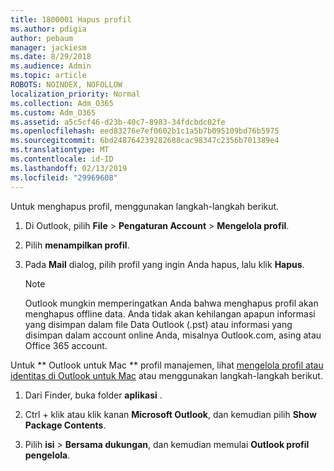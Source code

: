```yaml
---
title: 1800001 Hapus profil
ms.author: pdigia
author: pebaum
manager: jackiesm
ms.date: 8/29/2018
ms.audience: Admin
ms.topic: article
ROBOTS: NOINDEX, NOFOLLOW
localization_priority: Normal
ms.collection: Adm_O365
ms.custom: Adm_O365
ms.assetid: a5c5cf46-d23b-40c7-8983-34fdcbdc02fe
ms.openlocfilehash: eed83276e7ef0602b1c1a5b7b095109bd76b5975
ms.sourcegitcommit: 6bd248764239282688cac98347c2356b701389e4
ms.translationtype: MT
ms.contentlocale: id-ID
ms.lasthandoff: 02/13/2019
ms.locfileid: "29969608"
---
```

Untuk menghapus profil, menggunakan langkah-langkah berikut.
  
1. Di Outlook, pilih **File** \> **Pengaturan Account** \> **Mengelola profil**.
    
2. Pilih **menampilkan profil**.
    
3. Pada **Mail** dialog, pilih profil yang ingin Anda hapus, lalu klik **Hapus**.
    
    > [!NOTE]
    > Outlook mungkin memperingatkan Anda bahwa menghapus profil akan menghapus offline data. Anda tidak akan kehilangan apapun informasi yang disimpan dalam file Data Outlook (.pst) atau informasi yang disimpan dalam account online Anda, misalnya Outlook.com, asing atau Office 365 account. 
  
Untuk ** Outlook untuk Mac ** profil manajemen, lihat [mengelola profil atau identitas di Outlook untuk Mac](https://support.office.com/article/fed2a955-74df-4a24-bef6-78a426958c4c.aspx) atau menggunakan langkah-langkah berikut. 
  
1. Dari Finder, buka folder **aplikasi** . 
    
2. Ctrl + klik atau klik kanan **Microsoft Outlook**, dan kemudian pilih **Show Package Contents**.
    
3. Pilih **isi** \> **Bersama dukungan**, dan kemudian memulai **Outlook profil pengelola**.
    


